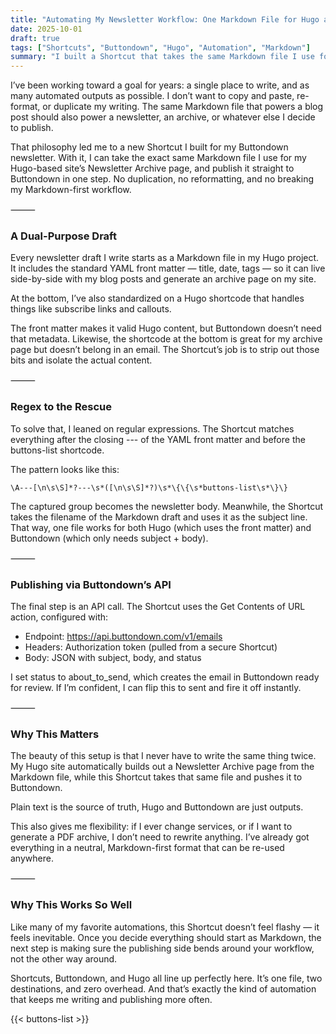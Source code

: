 ```yaml
---
title: "Automating My Newsletter Workflow: One Markdown File for Hugo and Buttondown"
date: 2025-10-01
draft: true
tags: ["Shortcuts", "Buttondown", "Hugo", "Automation", "Markdown"]
summary: "I built a Shortcut that takes the same Markdown file I use for my Hugo site’s Newsletter Archive and publishes it directly to Buttondown. One file, two destinations, no extra work."
---
```


I’ve been working toward a goal for years: a single place to write, and as many automated outputs as possible. I don’t want to copy and paste, re-format, or duplicate my writing. The same Markdown file that powers a blog post should also power a newsletter, an archive, or whatever else I decide to publish.

That philosophy led me to a new Shortcut I built for my Buttondown newsletter. With it, I can take the exact same Markdown file I use for my Hugo-based site’s Newsletter Archive page, and publish it straight to Buttondown in one step. No duplication, no reformatting, and no breaking my Markdown-first workflow.

⸻

### A Dual-Purpose Draft

Every newsletter draft I write starts as a Markdown file in my Hugo project. It includes the standard YAML front matter — title, date, tags — so it can live side-by-side with my blog posts and generate an archive page on my site.

At the bottom, I’ve also standardized on a Hugo shortcode that handles things like subscribe links and callouts.

The front matter makes it valid Hugo content, but Buttondown doesn’t need that metadata. Likewise, the shortcode at the bottom is great for my archive page but doesn’t belong in an email. The Shortcut’s job is to strip out those bits and isolate the actual content.

⸻

### Regex to the Rescue

To solve that, I leaned on regular expressions. The Shortcut matches everything after the closing --- of the YAML front matter and before the buttons-list shortcode.

The pattern looks like this:

    \A---[\n\s\S]*?---\s*([\n\s\S]*?)\s*\{\{\s*buttons-list\s*\}\}

The captured group becomes the newsletter body. Meanwhile, the Shortcut takes the filename of the Markdown draft and uses it as the subject line. That way, one file works for both Hugo (which uses the front matter) and Buttondown (which only needs subject + body).

⸻

### Publishing via Buttondown’s API

The final step is an API call. The Shortcut uses the Get Contents of URL action, configured with:

- Endpoint: https://api.buttondown.com/v1/emails
- Headers: Authorization token (pulled from a secure Shortcut)
- Body: JSON with subject, body, and status

I set status to about_to_send, which creates the email in Buttondown ready for review. If I’m confident, I can flip this to sent and fire it off instantly.

⸻

### Why This Matters

The beauty of this setup is that I never have to write the same thing twice. My Hugo site automatically builds out a Newsletter Archive page from the Markdown file, while this Shortcut takes that same file and pushes it to Buttondown.

Plain text is the source of truth, Hugo and Buttondown are just outputs.

This also gives me flexibility: if I ever change services, or if I want to generate a PDF archive, I don’t need to rewrite anything. I’ve already got everything in a neutral, Markdown-first format that can be re-used anywhere.

⸻

### Why This Works So Well

Like many of my favorite automations, this Shortcut doesn’t feel flashy — it feels inevitable. Once you decide everything should start as Markdown, the next step is making sure the publishing side bends around your workflow, not the other way around.

Shortcuts, Buttondown, and Hugo all line up perfectly here. It’s one file, two destinations, and zero overhead. And that’s exactly the kind of automation that keeps me writing and publishing more often.

{{< buttons-list >}}